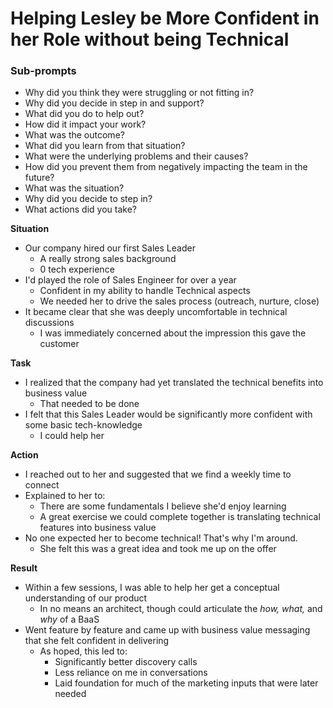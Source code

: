 

# Helping Lesley be More Confident in her Role without being Technical

### Sub-prompts
- Why did you think they were struggling or not fitting in? 
- Why did you decide in step in and support? 
- What did you do to help out? 
- How did it impact your work? 
- What was the outcome? 
- What did you learn from that situation?
- What were the underlying problems and their causes? 
- How did you prevent them from negatively impacting the team in the future?
- What was the situation? 
- Why did you decide to step in? 
- What actions did you take?

**Situation**
- Our company hired our first Sales Leader
	- A really strong sales background
	- 0 tech experience
- I'd played the role of Sales Engineer for over a year
	- Confident in my ability to handle Technical aspects
	- We needed her to drive the sales process (outreach, nurture, close)
- It became clear that she was deeply uncomfortable in technical discussions
	- I was immediately concerned about the impression this gave the customer

**Task**
- I realized that the company had yet translated the technical benefits into business value
	- That needed to be done
- I felt that this Sales Leader would be significantly more confident with some basic tech-knowledge
	- I could help her

**Action**
- I reached out to her and suggested that we find a weekly time to connect
- Explained to her to: 
	- There are some fundamentals I believe she'd enjoy learning
	- A great exercise we could complete together is translating technical features into business value
- No one expected her to become technical! That's why I'm around.
	- She felt this was a great idea and took me up on the offer

**Result**
- Within a few sessions, I was able to help her get a conceptual understanding of our product
	- In no means an architect, though could articulate the *how, what,* and *why* of a BaaS
- Went feature by feature and came up with business value messaging that she felt confident in delivering
	- As hoped, this led to: 
		- Significantly better discovery calls
		- Less reliance on me in conversations
		- Laid foundation for much of the marketing inputs that were later needed